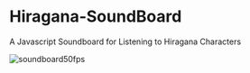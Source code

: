 # Hiragana-SoundBoard
A Javascript Soundboard for Listening to Hiragana Characters

![soundboard50fps](https://user-images.githubusercontent.com/21237634/40873244-c86816be-6654-11e8-8783-3b82c73f1e7f.gif)
